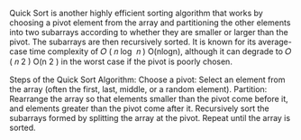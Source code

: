 Quick Sort is another highly efficient sorting algorithm that works by choosing a pivot element from the array and partitioning the other elements into two subarrays according to whether they are smaller or larger than the pivot. The subarrays are then recursively sorted. It is known for its average-case time complexity of 
𝑂
(
𝑛
log
⁡
𝑛
)
O(nlogn), although it can degrade to 
𝑂
(
𝑛
2
)
O(n 
2
 ) in the worst case if the pivot is poorly chosen.

Steps of the Quick Sort Algorithm:
Choose a pivot: Select an element from the array (often the first, last, middle, or a random element).
Partition: Rearrange the array so that elements smaller than the pivot come before it, and elements greater than the pivot come after it.
Recursively sort the subarrays formed by splitting the array at the pivot.
Repeat until the array is sorted.
